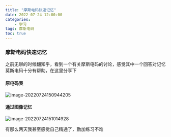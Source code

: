 ```yaml
---
title: "摩斯电码快速记忆"
date: 2022-07-24 12:00:00
categories:
	- 学习
tags: 摩斯电码
toc: true
---
```


### 摩斯电码快速记忆

之前无聊的时候翻知乎，看到一个有关摩斯电码的讨论，感觉其中一个回答对记忆莫斯电码十分有帮助，在这里分享下

#### 原电码表

![image-20220724150944205](https://cdn.jsdelivr.net/gh/Kong-PR/Typora-picture@latest/img/image-20220724150944205.png)

#### 通过图像记忆

![image-20220724151014928](https://cdn.jsdelivr.net/gh/Kong-PR/Typora-picture@latest/img/image-20220724151014928.png)

有那么两天我甚至感觉自己精通了，勤加练习不难